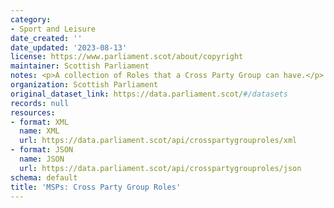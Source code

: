 ```yaml
---
category:
- Sport and Leisure
date_created: ''
date_updated: '2023-08-13'
license: https://www.parliament.scot/about/copyright
maintainer: Scottish Parliament
notes: <p>A collection of Roles that a Cross Party Group can have.</p>
organization: Scottish Parliament
original_dataset_link: https://data.parliament.scot/#/datasets
records: null
resources:
- format: XML
  name: XML
  url: https://data.parliament.scot/api/crosspartygrouproles/xml
- format: JSON
  name: JSON
  url: https://data.parliament.scot/api/crosspartygrouproles/json
schema: default
title: 'MSPs: Cross Party Group Roles'
---
```

